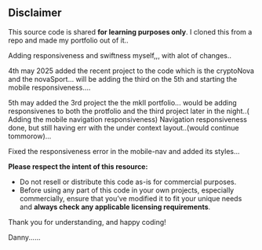 ## Disclaimer

This source code is shared **for learning purposes only**. I cloned this from a repo and made my portfolio out of it..

Adding responsiveness and swiftness myself,,, with alot of changes..


4th may 2025 added the recent project to the code which is the cryptoNova and the novaSport... will be adding the third on the 5th and starting the mobile responsiveness....

5th may added the 3rd project the the mkII portfolio... would be adding responsivenes to both the protfolio and the third project later in the night..( Adding the mobile navigation responsiveness)
Navigation responsiveness done, but still having err with the under context layout..(would continue tommorow)...

Fixed the responsiveness error in the mobile-nav and added its styles...



**Please respect the intent of this resource:**
- Do not resell or distribute this code as-is for commercial purposes.
- Before using any part of this code in your own projects, especially commercially, ensure that you’ve modified it to fit your unique needs and **always check any applicable licensing requirements**.

Thank you for understanding, and happy coding!

Danny......
